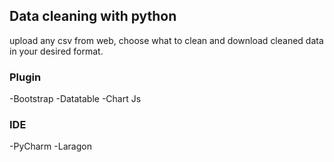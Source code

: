 ## Data cleaning with python

upload any csv from web, choose what to clean and download cleaned data in your desired format.

### Plugin

-Bootstrap
-Datatable
-Chart Js

### IDE
-PyCharm
-Laragon
